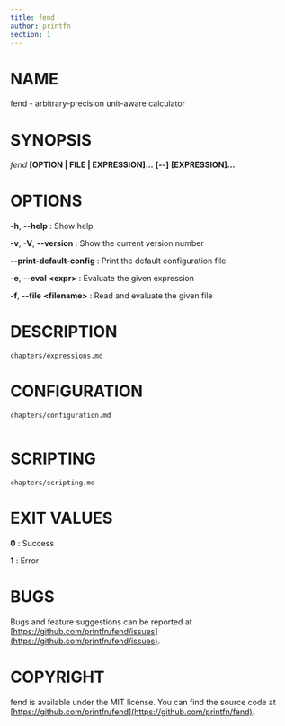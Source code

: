 ```yaml
---
title: fend
author: printfn
section: 1
---
```


# NAME

fend - arbitrary-precision unit-aware calculator

# SYNOPSIS

_fend_ **[OPTION | FILE | EXPRESSION]...** **[\--]** **[EXPRESSION]...**

# OPTIONS

**-h**, **\--help**
: Show help

**-v**, **-V**, **\--version**
: Show the current version number

**\--print-default-config**
: Print the default configuration file

**-e**, **\--eval** **\<expr>**
: Evaluate the given expression

**-f**, **\--file** **\<filename>**
: Read and evaluate the given file

# DESCRIPTION

```{.include}
chapters/expressions.md
```

# CONFIGURATION

```{.include}
chapters/configuration.md
```

```{.toml include="../cli/src/default_config.toml"}
```

# SCRIPTING

```{.include}
chapters/scripting.md
```

# EXIT VALUES

**0**
: Success

**1**
: Error

# BUGS

Bugs and feature suggestions can be reported at
[https://github.com/printfn/fend/issues](https://github.com/printfn/fend/issues).

# COPYRIGHT

fend is available under the MIT license. You can find the source code at
[https://github.com/printfn/fend](https://github.com/printfn/fend).
